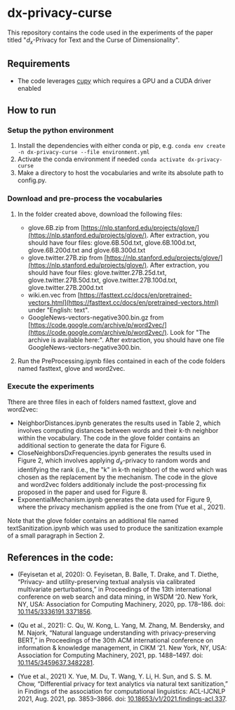 # dx-privacy-curse
This repository contains the code used in the experiments of the paper titled "$d_x$-Privacy for Text and the Curse of Dimensionality".

## Requirements
- The code leverages [cupy](https://cupy.dev/) which requires a GPU and a CUDA driver enabled

## How to run
### Setup the python environment
1. Install the dependencies with either conda or pip, e.g. `conda env create -n dx-privacy-curse --file environment.yml`
2. Activate the conda environment if needed `conda activate dx-privacy-curse`
3. Make a directory to host the vocabularies and write its absolute path to config.py.

### Download and pre-process the vocabularies
1. In the folder created above, download the following files:
    - glove.6B.zip from [https://nlp.stanford.edu/projects/glove/](https://nlp.stanford.edu/projects/glove/). After extraction, you should have four files: glove.6B.50d.txt, glove.6B.100d.txt, glove.6B.200d.txt and glove.6B.300d.txt
    - glove.twitter.27B.zip from [https://nlp.stanford.edu/projects/glove/](https://nlp.stanford.edu/projects/glove/). After extraction, you should have four files: glove.twitter.27B.25d.txt, glove.twitter.27B.50d.txt, glove.twitter.27B.100d.txt, glove.twitter.27B.200d.txt
    - wiki.en.vec from [https://fasttext.cc/docs/en/pretrained-vectors.html](https://fasttext.cc/docs/en/pretrained-vectors.html) under "English: text".
    - GoogleNews-vectors-negative300.bin.gz from [https://code.google.com/archive/p/word2vec/](https://code.google.com/archive/p/word2vec/). Look for "The archive is available here:". After extraction, you should have one file GoogleNews-vectors-negative300.bin.

2. Run the PreProcessing.ipynb files contained in each of the code folders named fasttext, glove and word2vec.

### Execute the experiments
Tthere are three files in each of folders named fasttext, glove and word2vec:
- NeighborDistances.ipynb generates the results used in Table 2, which involves computing distances between words and their k-th neighbor within the vocabulary. The code in the glove folder contains an additional section to generate the data for Figure 6.
- CloseNeighborsDxFrequencies.ipynb generates the results used in Figure 2, which involves applying $d_x$-privacy to random words and identifying the rank (i.e., the "k" in k-th neighbor) of the word which was chosen as the replacement by the mechanism. The code in the glove and word2vec folders additionaly include the post-processing fix proposed in the paper and used for Figure 8.
- ExponentialMechanism.ipynb generates the data used for Figure 9, where the privacy mechanism applied is the one from (Yue et al., 2021).

Note that the glove folder contains an additional file named textSanitization.ipynb which was used to produce the sanitization example of a small paragraph in Section 2.

## References in the code:
- (Feyisetan et al, 2020): O. Feyisetan, B. Balle, T. Drake, and T. Diethe, “Privacy- and utility-preserving textual analysis via calibrated multivariate perturbations,” in Proceedings of the 13th international conference on web search and data mining, in WSDM ’20. New York, NY, USA: Association for Computing Machinery, 2020, pp. 178–186. doi: [10.1145/3336191.3371856](https://doi.org/10.1145/3336191.3371856).

- (Qu et al., 2021): C. Qu, W. Kong, L. Yang, M. Zhang, M. Bendersky, and M. Najork, “Natural language understanding with privacy-preserving BERT,” in Proceedings of the 30th ACM international conference on information & knowledge management, in CIKM ’21. New York, NY, USA: Association for Computing Machinery, 2021, pp. 1488–1497. doi: [10.1145/3459637.3482281](https://doi.org/10.1145/3459637.3482281).

- (Yue et al., 2021) X. Yue, M. Du, T. Wang, Y. Li, H. Sun, and S. S. M. Chow, “Differential privacy for text analytics via natural text sanitization,” in Findings of the association for computational linguistics: ACL-IJCNLP 2021, Aug. 2021, pp. 3853–3866. doi: [10.18653/v1/2021.findings-acl.337](https://doi.org/10.18653/v1/2021.findings-acl.337).
